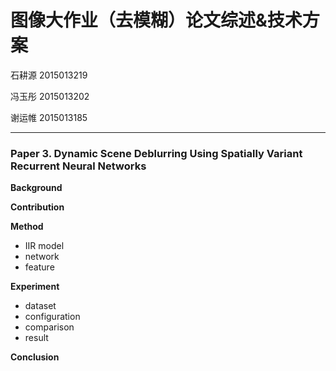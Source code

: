 # 图像大作业（去模糊）论文综述&技术方案

石耕源 2015013219 

冯玉彤 2015013202 

谢运帷 2015013185

---



### Paper 3. Dynamic Scene Deblurring Using Spatially Variant Recurrent Neural Networks

**Background**



**Contribution**



**Method**

- IIR model
- network
- feature



**Experiment**

- dataset
- configuration
- comparison
- result



**Conclusion** 